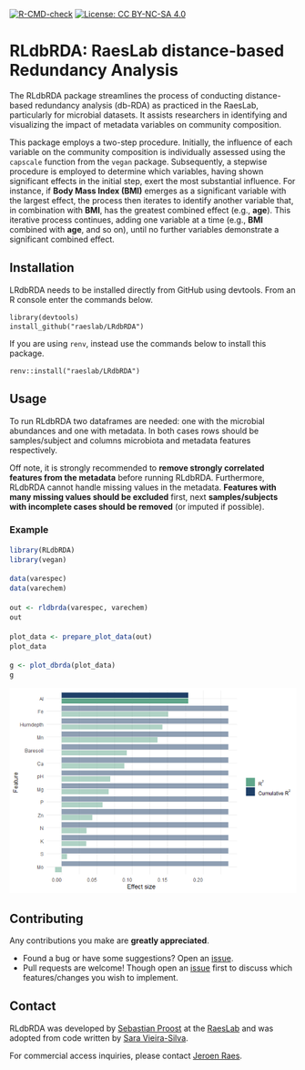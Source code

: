 <!-- badges: start -->
[![R-CMD-check](https://github.com/raeslab/RLdbRDA/actions/workflows/R-CMD-check.yaml/badge.svg)](https://github.com/raeslab/RLdbRDA/actions/workflows/R-CMD-check.yaml) [![License: CC BY-NC-SA 4.0](https://img.shields.io/badge/License-CC%20BY--NC--SA%204.0-lightgrey.svg)](https://creativecommons.org/licenses/by-nc-sa/4.0/)
<!-- badges: end -->

# RLdbRDA: RaesLab distance-based Redundancy Analysis

The RLdbRDA package streamlines the process of conducting distance-based redundancy analysis (db-RDA) as practiced in the RaesLab, particularly for microbial datasets. It assists researchers in identifying and visualizing the impact of metadata variables on community composition.

This package employs a two-step procedure. Initially, the influence of each variable on the community composition is individually assessed using the `capscale` function from the `vegan` package. Subsequently, a stepwise procedure is employed to determine which variables, having shown significant effects in the initial step, exert the most substantial influence. For instance, if **Body Mass Index (BMI)** emerges as a significant variable with the largest effect, the process then iterates to identify another variable that, in combination with **BMI**, has the greatest combined effect (e.g., **age**). This iterative process continues, adding one variable at a time (e.g., **BMI** combined with **age**, and so on), until no further variables demonstrate a significant combined effect.


## Installation


LRdbRDA needs to be installed directly from GitHub using devtools. From an R console enter the commands below.


```commandline
library(devtools)
install_github("raeslab/LRdbRDA")
```

If you are using ```renv```, instead use the commands below to install this package.

```commandline
renv::install("raeslab/LRdbRDA")
```


## Usage

To run RLdbRDA two dataframes are needed: one with the microbial abundances and one with metadata. In both cases rows should be samples/subject and columns microbiota and metadata features respectively. 

Off note, it is strongly recommended to **remove strongly correlated features from the metadata** before running RLdbRDA. Furthermore, RLdbRDA cannot handle missing values in the metadata. **Features with many missing values should be excluded** first, next **samples/subjects with incomplete cases should be removed** (or imputed if possible).

### Example

```R
library(RLdbRDA)
library(vegan)

data(varespec)
data(varechem)

out <- rldbrda(varespec, varechem)
out

plot_data <- prepare_plot_data(out)
plot_data

g <- plot_dbrda(plot_data)
g
```

![bar plot showing the single and cumulative effect of various features on the varespec dataset included in vegan](./docs/img/rldbrda_example_output.png)

## Contributing

Any contributions you make are **greatly appreciated**.

  * Found a bug or have some suggestions? Open an [issue](https://github.com/raeslab/RLdbRDA/issues).
  * Pull requests are welcome! Though open an [issue](https://github.com/raeslab/RLdbRDA/issues) first to discuss which features/changes you wish to implement.

## Contact

RLdbRDA was developed by [Sebastian Proost](https://sebastian.proost.science/) at the [RaesLab](https://raeslab.sites.vib.be/en) and was adopted from code written by [Sara Vieira-Silva](https://saravsilva.github.io/).

For commercial access inquiries, please contact [Jeroen Raes](mailto:jeroen.raes@kuleuven.vib.be).

